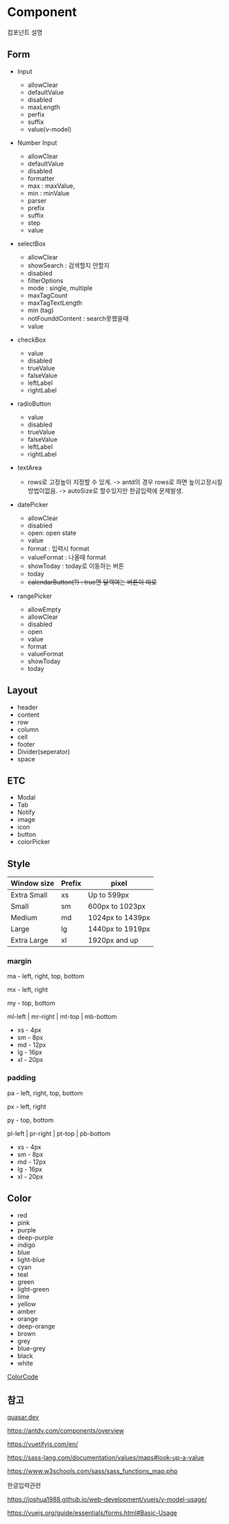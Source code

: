 # Component

컴포넌트 설명

## Form

* Input
  * allowClear
  * defaultValue
  * disabled
  * maxLength
  * perfix
  * suffix
  * value(v-model)
* Number Input
  * allowClear
  * defaultValue
  * disabled
  * formatter
  * max : maxValue,
  * min : minValue
  * parser
  * prefix
  * suffix
  * step
  * value
* selectBox
  * allowClear
  * showSearch : 검색할지 안할지
  * disabled
  * filterOptions
  * mode : single, multiple
  * maxTagCount
  * maxTagTextLength
  * min (tag)
  * notFounddContent : search못했을때
  * value
* checkBox
  * value
  * disabled
  * trueValue
  * falseValue
  * leftLabel
  * rightLabel
* radioButton
  * value
  * disabled
  * trueValue
  * falseValue
  * leftLabel
  * rightLabel
* textArea
  * rows로 고정높이 지정할 수 있게. 
    -> antd의 경우 rows로 하면 높이고정시킬방법이없음.
    -> autoSize로 할수있지만 한글입력에 문제발생.

* datePicker
  * allowClear
  * disabled
  * open: open state
  * value
  * format : 입력시 format
  * valueFormat : 나올때 format
  * showToday : today로 이동하는 버튼
  * today
  * ~~calendarButton(?) : true면 달력여는 버튼이 따로~~
* rangePicker
  * allowEmpty
  * allowClear
  * disabled
  * open
  * value
  * format
  * valueFormat
  * showToday
  * today


## Layout

* header
* content
* row
* column
* cell
* footer
* Divider(seperator)
* space



## ETC

* Modal
* Tab
* Notify
* image
* icon
* button
* colorPicker



## Style

| Window size | Prefix | pixel            |
| ----------- | ------ | ---------------- |
| Extra Small | xs     | Up to 599px      |
| Small       | sm     | 600px to 1023px  |
| Medium      | md     | 1024px to 1439px |
| Large       | lg     | 1440px to 1919px |
| Extra Large | xl     | 1920px and up    |

### margin

ma - left, right, top, bottom

mx - left, right

my - top, bottom

ml-left | mr-right | mt-top | mb-bottom

* xs - 4px
* sm - 8px
* md - 12px
* lg  - 16px
* xl - 20px



### padding

pa - left, right, top, bottom

px - left, right

py - top, bottom

pl-left | pr-right | pt-top | pb-bottom

* xs - 4px
* sm - 8px
* md - 12px
* lg  - 16px
* xl - 20px



## Color

* red
* pink
* purple
* deep-purple
* indigo
* blue
* light-blue
* cyan
* teal
* green
* light-green
* lime
* yellow
* amber
* orange
* deep-orange
* brown
* grey
* blue-grey
* black
* white

[ColorCode](./Color.xlsx)

## 참고

[quasar.dev](quasar.dev)

https://antdv.com/components/overview

https://vuetifyjs.com/en/



https://sass-lang.com/documentation/values/maps#look-up-a-value

https://www.w3schools.com/sass/sass_functions_map.php



한글입력관련

https://joshua1988.github.io/web-development/vuejs/v-model-usage/

https://vuejs.org/guide/essentials/forms.html#Basic-Usage
